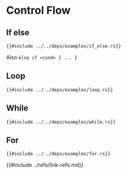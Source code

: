 # Control Flow

## If else

```rust,editable
{{#include ../../deps/examples/if_else.rs}}
```

Also `else if <cond> { ... }`

## Loop

```rust,editable
{{#include ../../deps/examples/loop.rs}}
```

## While

```rust,editable
{{#include ../../deps/examples/while.rs}}
```

## For

```rust,editable
{{#include ../../deps/examples/for.rs}}
```

{{#include ../refs/link-refs.md}}
